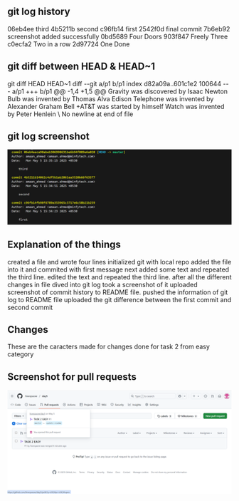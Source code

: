 ## git log history
06eb4ee third
4b5211b second
c96fb14 first
2542f0d final commit
7b6eb92 screenshot added successfully
0bd5689 Four Doors
903f847 Freely Three
c0ecfa2 Two in a row
2d97724 One Done


## git diff between HEAD & HEAD~1
git diff HEAD HEAD~1
diff --git a/p1 b/p1
index d82a09a..601c1e2 100644
--- a/p1
+++ b/p1
@@ -1,4 +1,5 @@
 Gravity was discovered by Isaac Newton
 Bulb was invented by Thomas Alva Edison
 Telephone was invented by Alexander Graham Bell
+AT&T was started by himself
 Watch was invented by Peter Henlein
\ No newline at end of file


## git log screenshot
![git log screenshot](ss1.png)

## Explanation of the things
created a file and wrote four lines 
initialized git with local repo
added the file into it and commited with first message
next added some text and repeated the third line.
edited the text and repeated the third line.
after all the different changes in file dived into git log 
took a screenshot of it
uploaded screenshot of commit history to README file.
pushed the information of git log to README file
uploaded the git difference between the first commit and second commit

## Changes
These are the caracters made for changes done for task 2 from easy category

## Screenshot for pull requests
![git log screenshot](screen.png)